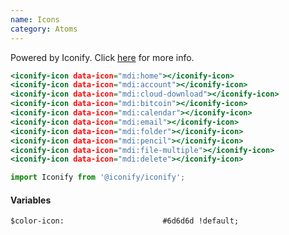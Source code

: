 ```yaml
---
name: Icons
category: Atoms
---
```


Powered by Iconify. Click [here](https://iconify.design/icon-sets/mdi/) for more info.

```icons.html
<iconify-icon data-icon="mdi:home"></iconify-icon>
<iconify-icon data-icon="mdi:account"></iconify-icon>
<iconify-icon data-icon="mdi:cloud-download"></iconify-icon>
<iconify-icon data-icon="mdi:bitcoin"></iconify-icon>
<iconify-icon data-icon="mdi:calendar"></iconify-icon>
<iconify-icon data-icon="mdi:email"></iconify-icon>
<iconify-icon data-icon="mdi:folder"></iconify-icon>
<iconify-icon data-icon="mdi:pencil"></iconify-icon>
<iconify-icon data-icon="mdi:file-multiple"></iconify-icon>
<iconify-icon data-icon="mdi:delete"></iconify-icon>
```
```icons.js
import Iconify from '@iconify/iconify';
```

#### Variables
```
$color-icon:                      #6d6d6d !default;
```